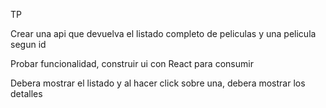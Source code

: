 TP

Crear una api que devuelva el listado completo de peliculas y una pelicula segun id

Probar funcionalidad, construir ui con React para consumir 

Debera mostrar el listado y al hacer click sobre una, debera mostrar los detalles
